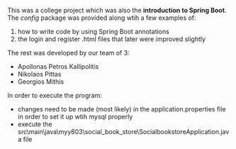 This was a college project which was also the **introduction to Spring Boot**.  
The _config_ package was provided along wtih a few examples of:  
  1) how to write code by using Spring Boot annotations  
  2) the login and register .html files that later were improved slightly  
  
The rest was developed by our team of 3:  
* Apollonas Petros Kallipolitis  
* Nikolaos Pittas  
* Georgios Mithis  
  
In order to execute the program:  
* changes need to be made (most likely) in the application.properties file in order to set it up wtih mysql properly  
* execute the src\main\java\myy803\social_book_store\SocialbookstoreApplication.java file  
